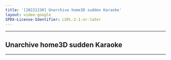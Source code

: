 ```yaml
---
title: '[20221230] Unarchive home3D sudden Karaoke'
layout: video-google
SPDX-License-Identifier: LGPL-2.1-or-later
---
```


---

## Unarchive home3D sudden Karaoke

<div class="container">
  <video-js id="my-video" class="vjs-fluid vjs-layout-medium" controls preload="auto" poster="/assets/images/20221230.jpg">
    <source src="https://drive.ayampenyet.eu.org/api/raw/?path=/%F0%9F%94%AE%20Unarchive%20Karaoke%20Moona/%5B20221230%5D%20%E3%80%90MoonUtau%E3%80%91Unarchive%20home3D%20sudden%20Karaoke%E3%80%90Unarchive%E3%80%91%20%5BMoona%20Hoshinova%20hololive-ID%5D%20(pyHtS18BamQ).mp4" type="video/mp4"/>
  </video-js>
</div>

---

